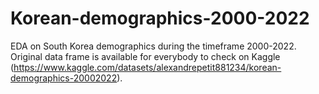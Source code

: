 # Korean-demographics-2000-2022
EDA on South Korea demographics during the timeframe 2000-2022. Original data frame is available for everybody to check on Kaggle (https://www.kaggle.com/datasets/alexandrepetit881234/korean-demographics-20002022).
